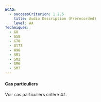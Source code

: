 ```yaml
---
WCAG:
  - successCriterion: 1.2.5
    title: Audio Description (Prerecorded)
    level: AA
Techniques:
  - G8
  - G58
  - G78
  - G173
  - H96
  - SM1
  - SM2
  - SM6
  - SM7
---
```


#### Cas particuliers

Voir cas particuliers critère 4.1.
